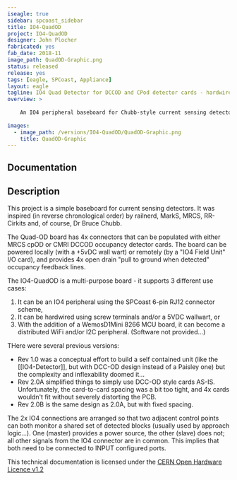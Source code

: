 ```yaml
---
iseagle: true
sidebar: spcoast_sidebar
title: IO4-QuadOD
project: IO4-QuadOD
designer: John Plocher
fabricated: yes
fab_date: 2018-11
image_path: QuadOD-Graphic.png
status: released
release: yes
tags: [eagle, SPCoast, Appliance]
layout: eagle
tagline: IO4 Quad Detector for DCCOD and CPod detector cards - hardwired, IO4 or WeMos/WiFi connected
overview: >
    
    An IO4 peripheral baseboard for Chubb-style current sensing detectors.
    
images:
  - image_path: /versions/IO4-QuadOD/QuadOD-Graphic.png
    title: QuadOD-Graphic
---
```


## Documentation

## Description

This project is a simple baseboard for current sensing detectors.
It was inspired (in reverse chronological order) by railnerd, MarkS, MRCS, RR-Cirkits and, of course, Dr Bruce Chubb.


The Quad-OD  board has 4x connectors that can be populated with either MRCS cpOD or CMRI DCCOD occupancy detector cards.  The board can be powered locally (with a +5vDC wall wart) or remotely (by a "IO4 Field Unit" I/O card), and provides 4x open drain "pull to ground when detected" occupancy feedback lines.

The IO4-QuadOD is a multi-purpose board - it supports 3 different use cases:
1. It can be an IO4 peripheral using the SPCoast 6-pin RJ12 connector scheme,
2. It can be hardwired using screw terminals and/or a 5VDC wallwart, or
3. With the addition of a WemosD1Mini 8266 MCU board, it can become a distributed WiFi and/or I2C peripheral. (Software not provided...)

THere were several previous versions:
  * Rev 1.0 was a conceptual effort to build a self contained unit (like the [[IO4-Detector]], but with DCC-OD design instead of a Paisley one) but the complexity and inflexability doomed it...
  * Rev 2.0A simplified things to simply use DCC-OD style cards AS-IS.  Unfortunately, the card-to-card spacing was a bit too tight, and 4x cards wouldn't fit without severely distorting the PCB.
  * Rev 2.0B is the same design as 2.0A, but with fixed spacing.


The 2x IO4 connections are arranged so that two adjacent control
points can both monitor a shared set of detected blocks (usually
used by approach logic...).  One (master) provides a power source,
the other (slave) does not; all other signals from the IO4 connector
are in common.  This implies that both need to be connected to INPUT
configured ports.




This technical documentation is licensed under the [CERN Open Hardware Licence v1.2](http://www.ohwr.org/attachments/2388/cern_ohl_v_1_2.txt)
